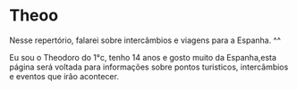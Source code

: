 # Theoo
Nesse repertório, falarei sobre intercâmbios e viagens para a Espanha. ^^ 

Eu sou o Theodoro do 1°c, tenho 14 anos e gosto muito da Espanha,esta página será voltada para informações sobre pontos turisticos, intercâmbios e eventos que irão acontecer.
